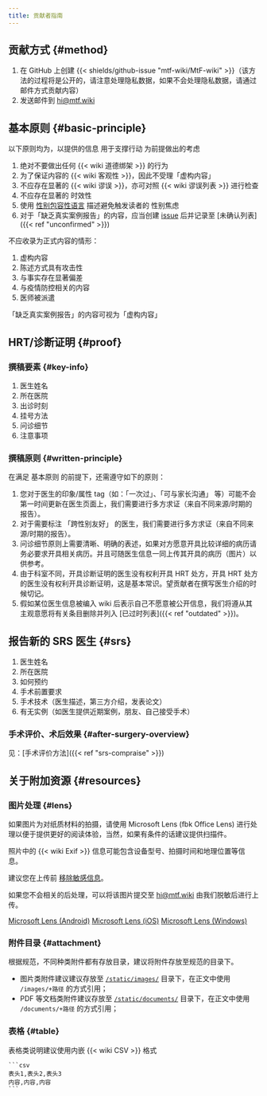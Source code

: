 ```yaml
---
title: 贡献者指南
---
```


## 贡献方式 {#method}

1. 在 GitHub 上创建 {{< shields/github-issue "mtf-wiki/MtF-wiki" >}}（该方法的过程将是公开的，请注意处理隐私数据，如果不会处理隐私数据，请通过邮件方式贡献内容）
1. 发送邮件到 <hi@mtf.wiki>

## 基本原则 {#basic-principle}

以下原则均为，以提供的信息 用于支撑行动 为前提做出的考虑

1. 绝对不要做出任何 {{< wiki 道德绑架 >}} 的行为
1. 为了保证内容的 {{< wiki 客观性 >}}，因此不受理「虚构内容」
1. 不应存在显著的 {{< wiki 谬误 >}}，亦可对照 {{< wiki 谬误列表 >}} 进行检查
1. 不应存在显著的 时效性
1. 使用 [性别包容性语言][inclusive-language] 描述避免触发读者的 性别焦虑
1. 对于「缺乏真实案例报告」的内容，应当创建 [issue][new-issue] 后并记录至 [未确认列表]({{< ref "unconfirmed" >}})

[new-issue]: https://github.com/mtf-wiki/MtF-wiki/issues/new/choose
[inclusive-language]: https://www.wipo.int/export/sites/www/women-and-ip/zh/documents/wipo-guidelines-inclusive-language.pdf

不应收录为正式内容的情形：

1. 虚构内容
1. 陈述方式具有攻击性
1. 与事实存在显著偏差
1. 与疫情防控相关的内容
1. 医师被派遣

「缺乏真实案例报告」的内容可视为「虚构内容」

## HRT/诊断证明 {#proof}

### 撰稿要素 {#key-info}

1. 医生姓名
1. 所在医院
1. 出诊时刻
1. 挂号方法
1. 问诊细节
1. 注意事项

### 撰稿原则 {#written-principle}

在满足 基本原则 的前提下，还需遵守如下的原则：

1. 您对于医生的印象/属性 tag（如：「一次过」、「可与家长沟通」 等）可能不会第一时间更新在医生页面上，我们需要进行多方求证（来自不同来源/时期的报告）。
1. 对于需要标注 「跨性别友好」 的医生，我们需要进行多方求证（来自不同来源/时期的报告）。
1. 问诊细节原则上需要清晰、明确的表述，如果对方愿意开具比较详细的病历请务必要求开具相关病历。并且可随医生信息一同上传其开具的病历（图片）以供参考。
1. 由于科室不同，开具诊断证明的医生没有权利开具 HRT 处方，开具 HRT 处方的医生没有权利开具诊断证明，这是基本常识。望贡献者在撰写医生介绍的时候切记。
1. 假如某位医生信息被编入 wiki 后表示自己不愿意被公开信息，我们将遵从其主观意愿将有关条目删除并列入 [已过时列表]({{< ref "outdated" >}})。

## 报告新的 SRS 医生 {#srs}

1. 医生姓名
1. 所在医院
1. 如何预约
1. 手术前置要求
1. 手术技术（医生描述，第三方介绍，发表论文）
1. 有无实例（如医生提供近期案例，朋友、自己接受手术）

### 手术评价、术后效果 {#after-surgery-overview}

见：[手术评价方法]({{< ref "srs-compraise" >}})

## 关于附加资源 {#resources}

### 图片处理 {#lens}

如果图片为对纸质材料的拍摄，请使用 Microsoft Lens (fbk Office Lens) 进行处理以便于提供更好的阅读体验，当然，如果有条件的话建议提供扫描件。

照片中的 {{< wiki Exif >}} 信息可能包含设备型号、拍摄时间和地理位置等信息。

建议您在上传前 [移除敏感信息](https://commons.wikimedia.org/wiki/Commons:Exif#Editing_Exif_fields)。

如果您不会相关的后处理，可以将该图片提交至 <hi@mtf.wiki> 由我们脱敏后进行上传。

[Microsoft Lens (Android)](https://play.google.com/store/apps/details?id=com.microsoft.office.officelens)
[Microsoft Lens (iOS)](https://apps.apple.com/app/id975925059)
[Microsoft Lens (Windows)](https://apps.microsoft.com/store/detail/9WZDNCRFJ3T8)

### 附件目录 {#attachment}

根据规范，不同种类附件都有存放目录，建议将附件存放至规范的目录下。

- 图片类附件建议建议存放至 [`/static/images/`][images] 目录下，在正文中使用 `/images/+路径` 的方式引用；
- PDF 等文档类附件建议存放至 [`/static/documents/`][documents] 目录下，在正文中使用 `/documents/+路径` 的方式引用；

[images]: https://github.com/mtf-wiki/MtF-wiki/tree/master/static/images/
[documents]: https://github.com/mtf-wiki/MtF-wiki/tree/master/static/documents/

### 表格 {#table}

表格类说明建议使用内嵌 {{< wiki CSV >}} 格式

<!-- markdownlint-disable-next-line -->
````
```csv
表头1,表头2,表头3
内容,内容,内容
```
````
